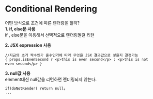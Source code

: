 # Conditional Rendering
어떤 방식으로 조건에 따른 렌더링을 할까?  
__1. if, else문 사용__  
if , else문을 이용해서 선택적으로 렌더링될걸 리턴  
  
__2. JSX expression 사용__  
```
//지금의 초가 짝수인가 홀수인가에 따라 무엇을 JSX 결과값으로 넣을지 결정가능
{ props.isEvenSecond ? <p>this is even second</p> : <p>this is not even second</p> }
```
  
__3. null값 사용__  
element대신 null값을 리턴하면 렌더링되지 않는다.
```
if(doNotRender) return null;
...
```


